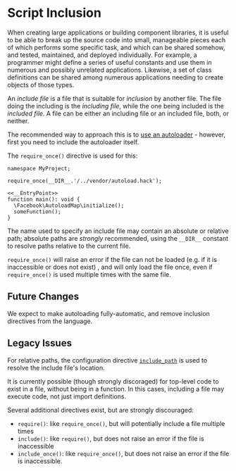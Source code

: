 # Script Inclusion

When creating large applications or building component libraries, it is useful to be able to break up the source code into small,
manageable pieces each of which performs some specific task, and which can be shared somehow, and tested, maintained, and
deployed individually. For example, a programmer might define a series of useful constants and use them in numerous and
possibly unrelated applications. Likewise, a set of class definitions can be shared among numerous applications needing to create objects of those types.

An *include file* is a file that is suitable for *inclusion* by another file. The file doing the including is
the *including file*, while the one being included is the *included file*. A file can be either an including file or
an included file, both, or neither.

The recommended way to approach this is to [use an autoloader](/hack/getting-started/starting-a-real-project#starting-a-real-project__autoloading) - however, first you need to include
the autoloader itself.

The `require_once()` directive is used for this:

```hack no-extract
namespace MyProject;

require_once(__DIR__.'/../vendor/autoload.hack');

<<__EntryPoint>>
function main(): void {
  \Facebook\AutoloadMap\initialize();
  someFunction();
}
```

The name used to specify an include file may contain an absolute or relative path; absolute paths are *strongly* recommended, using the `__DIR__` constant to resolve paths relative to the current file.

`require_once()` will raise an error if the file can not be loaded (e.g. if it is inaccessible or does not exist) , and will only load the file once, even if `require_once()` is used multiple times with the same file.

## Future Changes

We expect to make autoloading fully-automatic, and remove inclusion directives from the language.

## Legacy Issues

For relative paths, the configuration directive [`include_path`](/hhvm/configuration/INI-settings#supported-php-ini-settings) is used to resolve the include file's location.

It is currently possible (though strongly discoraged) for top-level code to exist in a file, without
being in a function. In this cases, including a file may execute code, not just import definitions.

Several additional directives exist, but are strongly discouraged:

- `require()`: like `require_once()`, but will potentially include a file multiple times
- `include()`: like `require()`, but does not raise an error if the file is inaccessible
- `include_once()`: like `require_once()`, but does not raise an error if the file is inaccessible.
